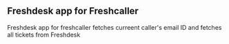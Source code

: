 ## Freshdesk app for Freshcaller

Freshdesk app for freshcaller fetches curreent caller's email ID and fetches all tickets from Freshdesk 
